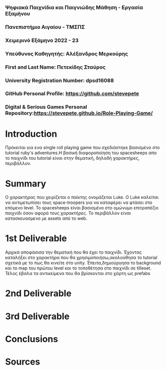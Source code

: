 ### Ψηφιακά Παιχνίδια και Παιγνιώδης Μάθηση - Εργασία Εξαμήνου

### Πανεπιστήμιο Αιγαίου - ΤΜΣΠΣ
### Χειμερινό Εξάμηνο 2022 - 23
### Υπεύθυνος Καθηγητής: Αλέξανδρος Μερκούρης

### First and Last Name: Πετεκίδης Σταύρος
### University Registration Number: dpsd16088
### GitHub Personal Profile: https://github.com/stevepete
### Digital & Serious Games Personal Repository:https://stevepete.github.io/Role-Playing-Game/

# Introduction
Πρόκειται για ενα single roll playing game που σχεδιάστηκε  βασισμένο στο tutorial ruby's adventures.Η βασική διαφοροποίηση του spacesheeps απο το παιχνίδι του tutorial είναι στην θεματική, δηλαδή χαρακτήρες, περιβάλλον.
# Summary
Ο χαρακτήρας που χειρίζεται ο παίκτης ονομάζεται Luke. Ο Luke καλείται να αντιμετωπίσει τους space-troopers για να καταφέρει να φτάσει στο επόμενο level.
Το spacesheeps είναι βασισμένο στο ομώνυμο επιτραπέζιο παιχνίδι όσον αφορά τους χαρακτήρες. 
Το περιβάλλον είναι κατασκευασμενο με assets από το web.

# 1st Deliverable
Αρχικά αποφάσισα την θεματική που θα έχει το παιχνίδι. Έχοντας καταλήξει στο χαρακτήρα που θα χρησιμοποιήσω,ακολούθησα το tutorial σχετικά με το πως θα κινείτε στο unity. Έπειτα,δημιούργησα  το background και το map του πρώτου level και το τοποθέτησα στο παιχνίδι σε tilleset. Τέλος έβαλα τα αντικείμενα που θα βρίσκονται στο χάρτη ως prefabs

# 2nd Deliverable


# 3rd Deliverable 


# Conclusions


# Sources

